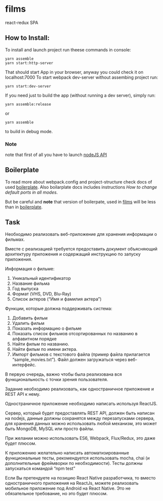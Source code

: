 # films
react-redux SPA

## How to Install:
To install and launch project run theese commands in console:
```
yarn assemble
yarn start:http-server
```
That should start App in your browser, anyway you could check it on localhost:7000
To start webpack dev-server without assembing project run:
```
yarn start:dev-server
```

If you need just to build the app (without running a dev server), simply run:
```
yarn assemble:release
```
or
```
yarn assemble
```
to build in debug mode.

### Note
note that first of all you have to launch [nodeJS API](https://github.com/pustovitDmytro/films-api)

## Boilerplate

To read more about webpack.config and project-structure check docs of used [boilerplate](https://github.com/pustovitDmytro/react). Also boilarplate docs includes instructions *How to change default ports in all modes*.

But be careful and **note** that version of boilerpate, used in [films](https://github.com/pustovitDmytro/films) will be less than in [boilerplate](https://github.com/pustovitDmytro/react). 

## Task

Необходимо реализовать веб-приложение для хранения информации о фильмах.

Вместе с реализацией требуется предоставить документ объясняющий архитектуру приложения и содержащий инструкцию по запуску приложения.

Информация о фильме:
1. Уникальный идентификатор
2. Название фильма
3. Год выпуска
4. Формат (VHS, DVD, Blu-Ray)
5. Список актеров (“Имя и фамилия актера”)

Функции, которые должна поддерживать система:
1. Добавить фильм
2. Удалить фильм
3. Показать информацию о фильме
4. Показать список фильмов отсортированных по названию в алфавитном порядке	
5. Найти фильм по названию.
6. Найти фильм по имени актера.
7. Импорт фильмов с текстового файла (пример файла прилагается “sample_movies.txt”). Файл должен загружаться через веб-интерфейс.

В первую очередь, важно чтобы была реализована вся функциональность с точки зрения пользователя. 

Задание необходимо реализовать, как одностраничное приложение и REST API к нему.

Одностраничное приложение необходимо написать используя ReactJS.

Сервер, который будет предоставлять REST API, должен быть написан на nodejs, данные должны сохранятся между перезапусками сервера, для хранения данных можно использовать любой механизм, это может быть MongoDB, MySQL или просто файлы.

При желании можно использовать ES6, Webpack, Flux/Redux, это даже будет плюсом.


К приложению желательно написать автоматизированные функциональные тесты, рекомендуется использовать mocha, chai (и дополнительные фреймворки по необходимости). Тесты должны запускаться командой “npm test”

Если Вы претендуете на позицию React Native разработчика, то вместо одностраничного приложения на ReactJs, можете реализовать мобильное приложение под Android на React Native. Это не обязательное требование, но это будет плюсом. 
